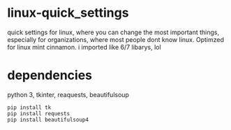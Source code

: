 # linux-quick_settings
quick settings for linux, where you can change the most important things, especially for organizations, where most people dont know linux. Optimzed for linux mint cinnamon.
i imported like 6/7 libarys, lol

# dependencies
python 3, tkinter, reaquests, beautifulsoup
```
pip install tk
pip install requests
pip install beautifulsoup4
```
